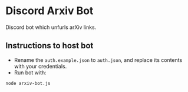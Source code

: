 # Discord Arxiv Bot

Discord bot which unfurls arXiv links.

## Instructions to host bot

- Rename the `auth.example.json` to `auth.json`, and replace its contents with your credentials.
- Run bot with:

```
node arxiv-bot.js
```